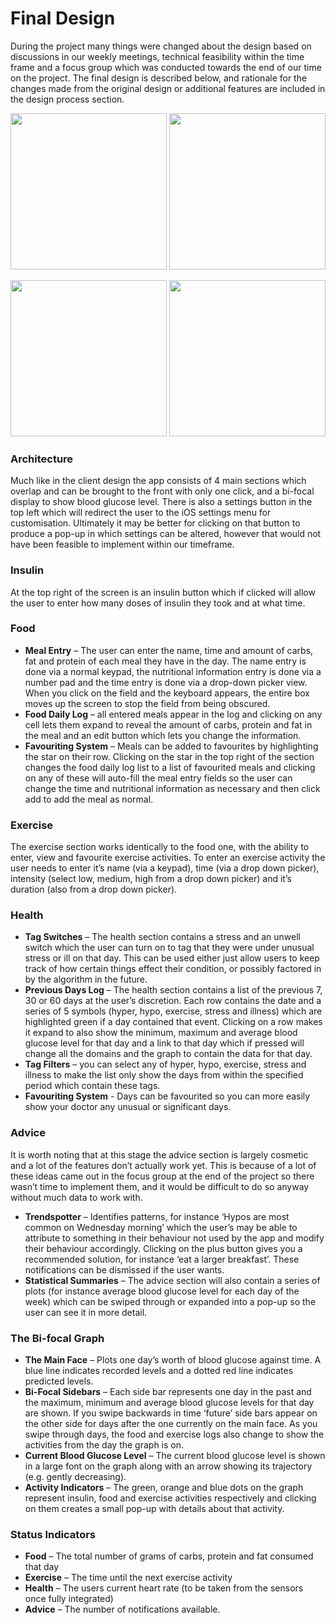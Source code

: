 # Final Design

During the project many things were changed about the design based on discussions in our weekly meetings, technical feasibility within the time frame and a focus group which was conducted towards the end of our time on the project. The final design is described below, and rationale for the changes made from the original design or additional features are included in the design process section.


<p align="center">
 <img src="https://raw.githubusercontent.com/danwells96/ARISES/master/DocFiles/img/fooddomain.png" width="250" />
 <img src="https://raw.githubusercontent.com/danwells96/ARISES/master/DocFiles/img/exercisedomain.png" width="250" />
</p>
<p align="center">
 <img src="https://raw.githubusercontent.com/danwells96/ARISES/master/DocFiles/img/HealthDomain.png" width="250" />
 <img src="https://raw.githubusercontent.com/danwells96/ARISES/master/DocFiles/img/AdviceDomain.png" width="250" />
</p>
  
### Architecture

Much like in the client design the app consists of 4 main sections which overlap and can be brought to the front with only one click, and a bi-focal display to show blood glucose level. There is also a settings button in the top left which will redirect the user to the iOS settings menu for customisation. Ultimately it may be better for clicking on that button to produce a pop-up in which settings can be altered, however that would not have been feasible to implement within our timeframe.

### Insulin

At the top right of the screen is an insulin button which if clicked will allow the user to enter how many doses of insulin they took and at what time.

### Food
* **Meal Entry** – The user can enter the name, time and amount of carbs, fat and protein of each meal they have in the day. The name entry is done via a normal keypad, the nutritional information entry is done via a number pad and the time entry is done via a drop-down picker view. When you click on the field and the keyboard appears, the entire box moves up the screen to stop the field from being obscured. 
* **Food Daily Log** – all entered meals appear in the log and clicking on any cell lets them expand to reveal the amount of carbs, protein and fat in the meal and an edit button which lets you change the information.
* **Favouriting System** – Meals can be added to favourites by highlighting the star on their row. Clicking on the star in the top right of the section changes the food daily log list to a list of favourited meals and clicking on any of these will auto-fill the meal entry fields so the user can change the time and nutritional information as necessary and then click add to add the meal as normal.

### Exercise
The exercise section works identically to the food one, with the ability to enter, view and favourite exercise activities. To enter an exercise activity the user needs to enter it’s name (via a keypad), time (via a drop down picker), intensity (select low, medium, high from a drop down picker) and it’s duration (also from a drop down picker).

### Health
*	**Tag Switches** – The health section contains a stress and an unwell switch which the user can turn on to tag that they were under unusual stress or ill on that day. This can be used either just allow users to keep track of how certain things effect their condition, or possibly factored in by the algorithm in the future.
* **Previous Days Log** – The health section contains a list of the previous 7, 30 or 60 days at the user’s discretion. Each row contains the date and a series of 5 symbols (hyper, hypo, exercise, stress and illness) which are highlighted green if a day contained that event. Clicking on a row makes it expand to also show the minimum, maximum and average blood glucose level for that day and a link to that day which if pressed will change all the domains and the graph to contain the data for that day.
* **Tag Filters** – you can select any of hyper, hypo, exercise, stress and illness to make the list only show the days from within the specified period which contain these tags.
* **Favouriting System** - Days can be favourited so you can more easily show your doctor any unusual or significant days.

### Advice
It is worth noting that at this stage the advice section is largely cosmetic and a lot of the features don’t actually work yet. This is because of a lot of these ideas came out in the focus group at the end of the project so there wasn’t time to implement them, and it would be difficult to do so anyway without much data to work with.
* **Trendspotter** – Identifies patterns, for instance ‘Hypos are most common on Wednesday morning’ which the user’s may be able to attribute to something in their behaviour not used by the app and modify their behaviour accordingly. Clicking on the plus button gives you a recommended solution, for instance ‘eat a larger breakfast’. These notifications can be dismissed if the user wants.
*	**Statistical Summaries** – The advice section will also contain a series of plots (for instance average blood glucose level for each day of the week) which can be swiped through or expanded into a pop-up so the user can see it in more detail.

### The Bi-focal Graph
*	**The Main Face** – Plots one day’s worth of blood glucose against time. A blue line indicates recorded levels and a dotted red line indicates predicted levels.
* **Bi-Focal Sidebars** – Each side bar represents one day in the past and the maximum, minimum and average blood glucose levels for that day are shown. If you swipe backwards in time ‘future’ side bars appear on the other side for days after the one currently on the main face. As you swipe through days, the food and exercise logs also change to show the activities from the day the graph is on.
*	**Current Blood Glucose Level** – The current blood glucose level is shown in a large font on the graph along with an arrow showing its trajectory (e.g. gently decreasing).
* **Activity Indicators** – The green, orange and blue dots on the graph represent insulin, food and exercise activities respectively and clicking on them creates a small pop-up with details about that activity.

### Status Indicators
* **Food** – The total number of grams of carbs, protein and fat consumed that day
* **Exercise** – The time until the next exercise activity
* **Health** – The users current heart rate (to be taken from the sensors once fully integrated)
* **Advice** – The number of notifications available.
